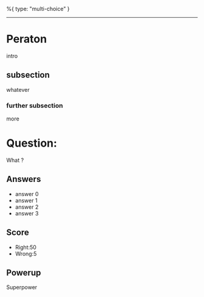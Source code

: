 %{
 type: "multi-choice"
}

---
# Peraton
intro

## subsection
whatever
### further subsection
more

# Question:
What ?

## Answers
- answer 0
- answer 1
- answer 2
- answer 3


## Score
- Right:50
- Wrong:5

## Powerup
Superpower
